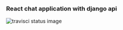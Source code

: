 ### React chat application with django api

![travisci status image](https://travis-ci.org/powersjcb/django-react-chat-app.svg?branch=master)